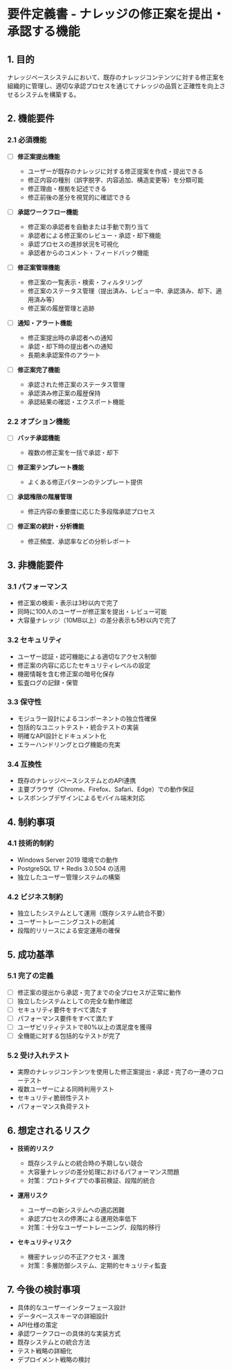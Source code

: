 # 要件定義書 - ナレッジの修正案を提出・承認する機能

## 1. 目的

ナレッジベースシステムにおいて、既存のナレッジコンテンツに対する修正案を組織的に管理し、適切な承認プロセスを通じてナレッジの品質と正確性を向上させるシステムを構築する。

## 2. 機能要件

### 2.1 必須機能

- [ ] **修正案提出機能**
  - ユーザーが既存のナレッジに対する修正提案を作成・提出できる
  - 修正内容の種別（誤字脱字、内容追加、構造変更等）を分類可能
  - 修正理由・根拠を記述できる
  - 修正前後の差分を視覚的に確認できる

- [ ] **承認ワークフロー機能**
  - 修正案の承認者を自動または手動で割り当て
  - 承認者による修正案のレビュー・承認・却下機能
  - 承認プロセスの進捗状況を可視化
  - 承認者からのコメント・フィードバック機能

- [ ] **修正案管理機能**
  - 修正案の一覧表示・検索・フィルタリング
  - 修正案のステータス管理（提出済み、レビュー中、承認済み、却下、適用済み等）
  - 修正案の履歴管理と追跡

- [ ] **通知・アラート機能**
  - 修正案提出時の承認者への通知
  - 承認・却下時の提出者への通知
  - 長期未承認案件のアラート

- [ ] **修正案完了機能**
  - 承認された修正案のステータス管理
  - 承認済み修正案の履歴保持
  - 承認結果の確認・エクスポート機能

### 2.2 オプション機能

- [ ] **バッチ承認機能**
  - 複数の修正案を一括で承認・却下
  
- [ ] **修正案テンプレート機能**
  - よくある修正パターンのテンプレート提供

- [ ] **承認権限の階層管理**
  - 修正内容の重要度に応じた多段階承認プロセス

- [ ] **修正案の統計・分析機能**
  - 修正頻度、承認率などの分析レポート

## 3. 非機能要件

### 3.1 パフォーマンス

- 修正案の検索・表示は3秒以内で完了
- 同時に100人のユーザーが修正案を提出・レビュー可能
- 大容量ナレッジ（10MB以上）の差分表示も5秒以内で完了

### 3.2 セキュリティ

- ユーザー認証・認可機能による適切なアクセス制御
- 修正案の内容に応じたセキュリティレベルの設定
- 機密情報を含む修正案の暗号化保存
- 監査ログの記録・保管

### 3.3 保守性

- モジュラー設計によるコンポーネントの独立性確保
- 包括的なユニットテスト・統合テストの実装
- 明確なAPI設計とドキュメント化
- エラーハンドリングとログ機能の充実

### 3.4 互換性

- 既存のナレッジベースシステムとのAPI連携
- 主要ブラウザ（Chrome、Firefox、Safari、Edge）での動作保証
- レスポンシブデザインによるモバイル端末対応

## 4. 制約事項

### 4.1 技術的制約

- Windows Server 2019 環境での動作
- PostgreSQL 17 + Redis 3.0.504 の活用
- 独立したユーザー管理システムの構築

### 4.2 ビジネス制約

- 独立したシステムとして運用（既存システム統合不要）
- ユーザートレーニングコストの削減
- 段階的リリースによる安定運用の確保

## 5. 成功基準

### 5.1 完了の定義

- [ ] 修正案の提出から承認・完了までの全プロセスが正常に動作
- [ ] 独立したシステムとしての完全な動作確認
- [ ] セキュリティ要件をすべて満たす
- [ ] パフォーマンス要件をすべて満たす
- [ ] ユーザビリティテストで80%以上の満足度を獲得
- [ ] 全機能に対する包括的なテストが完了

### 5.2 受け入れテスト

- 実際のナレッジコンテンツを使用した修正案提出・承認・完了の一連のフローテスト
- 複数ユーザーによる同時利用テスト
- セキュリティ脆弱性テスト
- パフォーマンス負荷テスト

## 6. 想定されるリスク

- **技術的リスク**
  - 既存システムとの統合時の予期しない競合
  - 大容量ナレッジの差分処理におけるパフォーマンス問題
  - 対策：プロトタイプでの事前検証、段階的統合

- **運用リスク**
  - ユーザーの新システムへの適応困難
  - 承認プロセスの停滞による運用効率低下
  - 対策：十分なユーザートレーニング、段階的移行

- **セキュリティリスク**
  - 機密ナレッジの不正アクセス・漏洩
  - 対策：多層防御システム、定期的セキュリティ監査

## 7. 今後の検討事項

- 具体的なユーザーインターフェース設計
- データベーススキーマの詳細設計
- API仕様の策定
- 承認ワークフローの具体的な実装方式
- 既存システムとの統合方法
- テスト戦略の詳細化
- デプロイメント戦略の検討